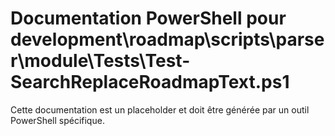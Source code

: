 # Documentation PowerShell pour development\roadmap\scripts\parser\module\Tests\Test-SearchReplaceRoadmapText.ps1

Cette documentation est un placeholder et doit être générée par un outil PowerShell spécifique.
